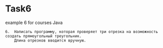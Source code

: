 # Task6
example 6 for courses Java

    6.	Написать программу, которая проверяет три отрезка на возможность создать прямоугольный треугольник. 
        Длина отрезков вводится вручную.
